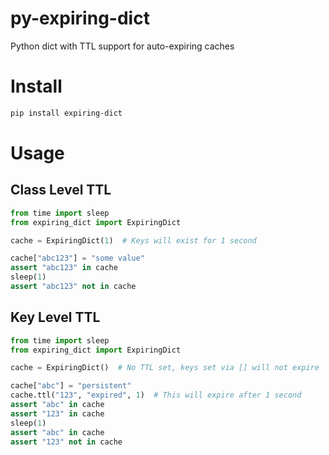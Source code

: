 # py-expiring-dict
Python dict with TTL support for auto-expiring caches


# Install
```bash
pip install expiring-dict
```

# Usage
## Class Level TTL
```python
from time import sleep
from expiring_dict import ExpiringDict

cache = ExpiringDict(1)  # Keys will exist for 1 second

cache["abc123"] = "some value"
assert "abc123" in cache
sleep(1)
assert "abc123" not in cache
```

## Key Level TTL
```python
from time import sleep
from expiring_dict import ExpiringDict

cache = ExpiringDict()  # No TTL set, keys set via [] will not expire

cache["abc"] = "persistent"
cache.ttl("123", "expired", 1)  # This will expire after 1 second
assert "abc" in cache
assert "123" in cache
sleep(1)
assert "abc" in cache
assert "123" not in cache
```
